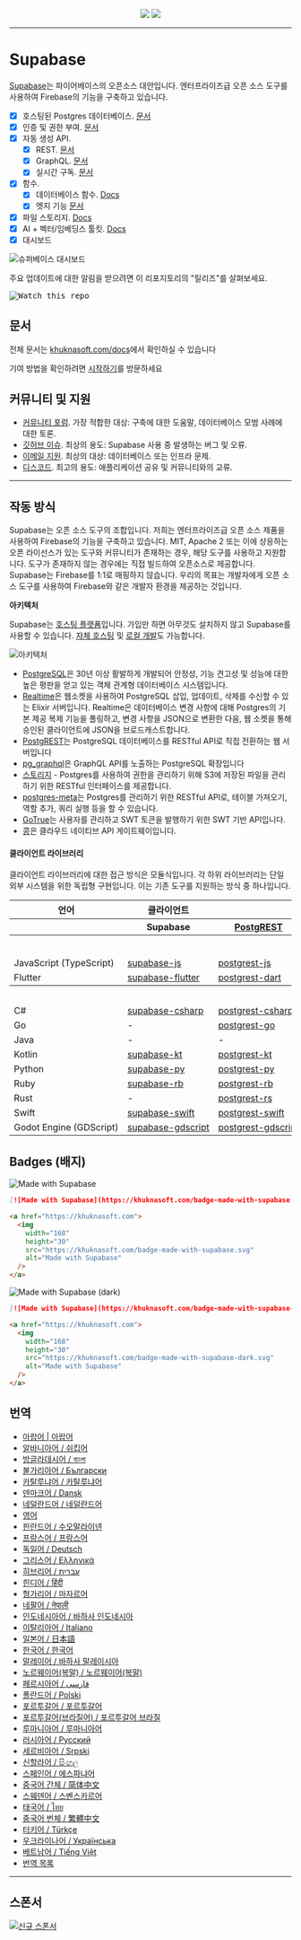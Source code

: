 <p align="center">
<img src="https://user-images.githubusercontent.com/8291514/213727234-cda046d6-28c6-491a-b284-b86c5cede25d.png#gh-light-mode-only">
<img src="https://user-images.githubusercontent.com/8291514/213727225-56186826-bee8-43b5-9b15-86e839d89393.png#gh-dark-mode-only">
</p>

---

# Supabase

[Supabase](https://khuknasoft.com)는 파이어베이스의 오픈소스 대안입니다. 엔터프라이즈급 오픈 소스 도구를 사용하여 Firebase의 기능을 구축하고 있습니다.

- [x] 호스팅된 Postgres 데이터베이스. [문서](https://khuknasoft.com/docs/guides/database)
- [x] 인증 및 권한 부여. [문서](https://khuknasoft.com/docs/guides/auth)
- [x] 자동 생성 API.
  - [x] REST. [문서](https://khuknasoft.com/docs/guides/api#rest-api-overview)
  - [x] GraphQL. [문서](https://khuknasoft.com/docs/guides/api#graphql-api-overview)
  - [x] 실시간 구독. [문서](https://khuknasoft.com/docs/guides/api#realtime-api-overview)
- [x] 함수.
  - [x] 데이터베이스 함수. [Docs](https://khuknasoft.com/docs/guides/database/functions)
  - [x] 엣지 기능 [문서](https://khuknasoft.com/docs/guides/functions)
- [x] 파일 스토리지. [Docs](https://khuknasoft.com/docs/guides/storage)
- [x] AI + 벡터/임베딩스 툴킷. [Docs](https://khuknasoft.com/docs/guides/ai)
- [x] 대시보드

![슈퍼베이스 대시보드](https://raw.githubusercontent.com/supabase/supabase/master/apps/www/public/images/github/supabase-dashboard.png)

주요 업데이트에 대한 알림을 받으려면 이 리포지토리의 "릴리즈"를 살펴보세요.

<kbd><img src="https://raw.githubusercontent.com/supabase/supabase/d5f7f413ab356dc1a92075cb3cee4e40a957d5b1/web/static/watch-repo.gif" alt="Watch this repo"/></kbd>

## 문서

전체 문서는 [khuknasoft.com/docs](https://khuknasoft.com/docs)에서 확인하실 수 있습니다

기여 방법을 확인하려면 [시작하기](../DEVELOPERS.md)를 방문하세요

## 커뮤니티 및 지원

- [커뮤니티 포럼](https://github.com/khulnasoft/khulnasoft/discussions). 가장 적합한 대상: 구축에 대한 도움말, 데이터베이스 모범 사례에 대한 토론.
- [깃허브 이슈](https://github.com/khulnasoft/khulnasoft/issues). 최상의 용도: Supabase 사용 중 발생하는 버그 및 오류.
- [이메일 지원](https://khuknasoft.com/docs/support#business-support). 최상의 대상: 데이터베이스 또는 인프라 문제.
- [디스코드](https://discord.khuknasoft.com). 최고의 용도: 애플리케이션 공유 및 커뮤니티와의 교류.

---

## 작동 방식

Supabase는 오픈 소스 도구의 조합입니다. 저희는 엔터프라이즈급 오픈 소스 제품을 사용하여 Firebase의 기능을 구축하고 있습니다. MIT, Apache 2 또는 이에 상응하는 오픈 라이선스가 있는 도구와 커뮤니티가 존재하는 경우, 해당 도구를 사용하고 지원합니다. 도구가 존재하지 않는 경우에는 직접 빌드하여 오픈소스로 제공합니다. Supabase는 Firebase를 1:1로 매핑하지 않습니다. 우리의 목표는 개발자에게 오픈 소스 도구를 사용하여 Firebase와 같은 개발자 환경을 제공하는 것입니다.

**아키텍처**

Supabase는 [호스팅 플랫폼](https://khuknasoft.com/dashboard)입니다. 가입만 하면 아무것도 설치하지 않고 Supabase를 사용할 수 있습니다.
[자체 호스팅](https://khuknasoft.com/docs/guides/hosting/overview) 및 [로컬 개발](https://khuknasoft.com/docs/guides/local-development)도 가능합니다.

![아키텍처](https://github.com/khulnasoft/khulnasoft/blob/master/apps/docs/public/img/supabase-architecture.svg)

- [PostgreSQL](https://www.postgresql.org/)은 30년 이상 활발하게 개발되어 안정성, 기능 견고성 및 성능에 대한 높은 평판을 얻고 있는 객체 관계형 데이터베이스 시스템입니다.
- [Realtime](https://github.com/supabase/realtime)은 웹소켓을 사용하여 PostgreSQL 삽입, 업데이트, 삭제를 수신할 수 있는 Elixir 서버입니다. Realtime은 데이터베이스 변경 사항에 대해 Postgres의 기본 제공 복제 기능을 폴링하고, 변경 사항을 JSON으로 변환한 다음, 웹 소켓을 통해 승인된 클라이언트에 JSON을 브로드캐스트합니다.
- [PostgREST](http://postgrest.org/)는 PostgreSQL 데이터베이스를 RESTful API로 직접 전환하는 웹 서버입니다
- [pg_graphql](http://github.com/supabase/pg_graphql/)은 GraphQL API를 노출하는 PostgreSQL 확장입니다
- [스토리지](https://github.com/supabase/storage-api) - Postgres를 사용하여 권한을 관리하기 위해 S3에 저장된 파일을 관리하기 위한 RESTful 인터페이스를 제공합니다.
- [postgres-meta](https://github.com/supabase/postgres-meta)는 Postgres를 관리하기 위한 RESTful API로, 테이블 가져오기, 역할 추가, 쿼리 실행 등을 할 수 있습니다.
- [GoTrue](https://github.com/netlify/gotrue)는 사용자를 관리하고 SWT 토큰을 발행하기 위한 SWT 기반 API입니다.
- [콩](https://github.com/Kong/kong)은 클라우드 네이티브 API 게이트웨이입니다.

#### 클라이언트 라이브러리

클라이언트 라이브러리에 대한 접근 방식은 모듈식입니다. 각 하위 라이브러리는 단일 외부 시스템을 위한 독립형 구현입니다. 이는 기존 도구를 지원하는 방식 중 하나입니다.

<table style="table-layout:fixed; white-space: nowrap;">
  <tr>
    <th>언어</th>
    <th>클라이언트</th>
    <th colspan="5">기능 클라이언트(Supabase 클라이언트에 번들로 제공)</th>
  </tr>
  
  <tr>
    <th></th>
    <th>Supabase</th>
    <th><a href="https://github.com/postgrest/postgrest" target="_blank" rel="noopener noreferrer">PostgREST</a></th>
    <th><a href="https://github.com/supabase/gotrue" target="_blank" rel="noopener noreferrer">GoTrue</a></th>
    <th><a href="https://github.com/supabase/realtime" target="_blank" rel="noopener noreferrer">Realtime</a></th>
    <th><a href="https://github.com/supabase/storage-api" target="_blank" rel="noopener noreferrer">Storage</a></th>
    <th>Functions</th>
  </tr>
  <!-- TEMPLATE FOR NEW ROW -->
  <!-- START ROW
  <tr>
    <td>lang</td>
    <td><a href="https://github.com/supabase-community/supabase-lang" target="_blank" rel="noopener noreferrer">supabase-lang</a></td>
    <td><a href="https://github.com/supabase-community/postgrest-lang" target="_blank" rel="noopener noreferrer">postgrest-lang</a></td>
    <td><a href="https://github.com/supabase-community/gotrue-lang" target="_blank" rel="noopener noreferrer">gotrue-lang</a></td>
    <td><a href="https://github.com/supabase-community/realtime-lang" target="_blank" rel="noopener noreferrer">realtime-lang</a></td>
    <td><a href="https://github.com/supabase-community/storage-lang" target="_blank" rel="noopener noreferrer">storage-lang</a></td>
  </tr>
  END ROW -->
  
  <th colspan="7">⚡️ 공식 ⚡️</th>
  
  <tr>
    <td>JavaScript (TypeScript)</td>
    <td><a href="https://github.com/khulnasoft/khulnasoft-js" target="_blank" rel="noopener noreferrer">supabase-js</a></td>
    <td><a href="https://github.com/supabase/postgrest-js" target="_blank" rel="noopener noreferrer">postgrest-js</a></td>
    <td><a href="https://github.com/supabase/gotrue-js" target="_blank" rel="noopener noreferrer">gotrue-js</a></td>
    <td><a href="https://github.com/supabase/realtime-js" target="_blank" rel="noopener noreferrer">realtime-js</a></td>
    <td><a href="https://github.com/supabase/storage-js" target="_blank" rel="noopener noreferrer">storage-js</a></td>
    <td><a href="https://github.com/khulnasoft/functions-js" target="_blank" rel="noopener noreferrer">functions-js</a></td>
  </tr>
    <tr>
    <td>Flutter</td>
    <td><a href="https://github.com/khulnasoft/khulnasoft-flutter" target="_blank" rel="noopener noreferrer">supabase-flutter</a></td>
    <td><a href="https://github.com/supabase/postgrest-dart" target="_blank" rel="noopener noreferrer">postgrest-dart</a></td>
    <td><a href="https://github.com/supabase/gotrue-dart" target="_blank" rel="noopener noreferrer">gotrue-dart</a></td>
    <td><a href="https://github.com/supabase/realtime-dart" target="_blank" rel="noopener noreferrer">realtime-dart</a></td>
    <td><a href="https://github.com/supabase/storage-dart" target="_blank" rel="noopener noreferrer">storage-dart</a></td>
    <td><a href="https://github.com/khulnasoft/functions-dart" target="_blank" rel="noopener noreferrer">functions-dart</a></td>
  </tr>
  
  <th colspan="7">💚 커뮤니티 💚</th>
  
  <tr>
    <td>C#</td>
    <td><a href="https://github.com/supabase-community/supabase-csharp" target="_blank" rel="noopener noreferrer">supabase-csharp</a></td>
    <td><a href="https://github.com/supabase-community/postgrest-csharp" target="_blank" rel="noopener noreferrer">postgrest-csharp</a></td>
    <td><a href="https://github.com/supabase-community/gotrue-csharp" target="_blank" rel="noopener noreferrer">gotrue-csharp</a></td>
    <td><a href="https://github.com/supabase-community/realtime-csharp" target="_blank" rel="noopener noreferrer">realtime-csharp</a></td>
    <td><a href="https://github.com/supabase-community/storage-csharp" target="_blank" rel="noopener noreferrer">storage-csharp</a></td>
    <td><a href="https://github.com/supabase-community/functions-csharp" target="_blank" rel="noopener noreferrer">functions-csharp</a></td>
  </tr>
  <tr>
    <td>Go</td>
    <td>-</td>
    <td><a href="https://github.com/supabase-community/postgrest-go" target="_blank" rel="noopener noreferrer">postgrest-go</a></td>
    <td><a href="https://github.com/supabase-community/gotrue-go" target="_blank" rel="noopener noreferrer">gotrue-go</a></td>
    <td>-</td>
    <td><a href="https://github.com/supabase-community/storage-go" target="_blank" rel="noopener noreferrer">storage-go</a></td>
    <td><a href="https://github.com/supabase-community/functions-go" target="_blank" rel="noopener noreferrer">functions-go</a></td>
  </tr>
  <tr>
    <td>Java</td>
    <td>-</td>
    <td>-</td>
    <td><a href="https://github.com/supabase-community/gotrue-java" target="_blank" rel="noopener noreferrer">gotrue-java</a></td>
    <td>-</td>
    <td><a href="https://github.com/supabase-community/storage-java" target="_blank" rel="noopener noreferrer">storage-java</a></td>
    <td>-</td>
  </tr>
  <tr>
    <td>Kotlin</td>
    <td><a href="https://github.com/supabase-community/supabase-kt" target="_blank" rel="noopener noreferrer">supabase-kt</a></td>
    <td><a href="https://github.com/supabase-community/supabase-kt/tree/master/Postgrest" target="_blank" rel="noopener noreferrer">postgrest-kt</a></td>
    <td><a href="https://github.com/supabase-community/supabase-kt/tree/master/GoTrue" target="_blank" rel="noopener noreferrer">gotrue-kt</a></td>
    <td><a href="https://github.com/supabase-community/supabase-kt/tree/master/Realtime" target="_blank" rel="noopener noreferrer">realtime-kt</a></td>
    <td><a href="https://github.com/supabase-community/supabase-kt/tree/master/Storage" target="_blank" rel="noopener noreferrer">storage-kt</a></td>
    <td><a href="https://github.com/supabase-community/supabase-kt/tree/master/Functions" target="_blank" rel="noopener noreferrer">functions-kt</a></td>
  </tr>
  <tr>
    <td>Python</td>
    <td><a href="https://github.com/supabase-community/supabase-py" target="_blank" rel="noopener noreferrer">supabase-py</a></td>
    <td><a href="https://github.com/supabase-community/postgrest-py" target="_blank" rel="noopener noreferrer">postgrest-py</a></td>
    <td><a href="https://github.com/supabase-community/gotrue-py" target="_blank" rel="noopener noreferrer">gotrue-py</a></td>
    <td><a href="https://github.com/supabase-community/realtime-py" target="_blank" rel="noopener noreferrer">realtime-py</a></td>
    <td><a href="https://github.com/supabase-community/storage-py" target="_blank" rel="noopener noreferrer">storage-py</a></td>
    <td><a href="https://github.com/supabase-community/functions-py" target="_blank" rel="noopener noreferrer">functions-py</a></td>
  </tr>
  <tr>
    <td>Ruby</td>
    <td><a href="https://github.com/supabase-community/supabase-rb" target="_blank" rel="noopener noreferrer">supabase-rb</a></td>
    <td><a href="https://github.com/supabase-community/postgrest-rb" target="_blank" rel="noopener noreferrer">postgrest-rb</a></td>
    <td>-</td>
    <td>-</td>
    <td>-</td>
    <td>-</td>
  </tr>
  <tr>
    <td>Rust</td>
    <td>-</td>
    <td><a href="https://github.com/supabase-community/postgrest-rs" target="_blank" rel="noopener noreferrer">postgrest-rs</a></td>
    <td>-</td>
    <td>-</td>
    <td>-</td>
    <td>-</td>
  </tr>
  <tr>
    <td>Swift</td>
    <td><a href="https://github.com/supabase-community/supabase-swift" target="_blank" rel="noopener noreferrer">supabase-swift</a></td>
    <td><a href="https://github.com/supabase-community/postgrest-swift" target="_blank" rel="noopener noreferrer">postgrest-swift</a></td>
    <td><a href="https://github.com/supabase-community/gotrue-swift" target="_blank" rel="noopener noreferrer">gotrue-swift</a></td>
    <td><a href="https://github.com/supabase-community/realtime-swift" target="_blank" rel="noopener noreferrer">realtime-swift</a></td>
    <td><a href="https://github.com/supabase-community/storage-swift" target="_blank" rel="noopener noreferrer">storage-swift</a></td>
    <td><a href="https://github.com/supabase-community/functions-swift" target="_blank" rel="noopener noreferrer">functions-swift</a></td>
  </tr>
  <tr>
    <td>Godot Engine (GDScript)</td>
    <td><a href="https://github.com/supabase-community/godot-engine.supabase" target="_blank" rel="noopener noreferrer">supabase-gdscript</a></td>
    <td><a href="https://github.com/supabase-community/postgrest-gdscript" target="_blank" rel="noopener noreferrer">postgrest-gdscript</a></td>
    <td><a href="https://github.com/supabase-community/gotrue-gdscript" target="_blank" rel="noopener noreferrer">gotrue-gdscript</a></td>
    <td><a href="https://github.com/supabase-community/realtime-gdscript" target="_blank" rel="noopener noreferrer">realtime-gdscript</a></td>
    <td><a href="https://github.com/supabase-community/storage-gdscript" target="_blank" rel="noopener noreferrer">storage-gdscript</a></td>
    <td><a href="https://github.com/supabase-community/functions-gdscript" target="_blank" rel="noopener noreferrer">functions-gdscript</a></td>
  </tr>
  
</table>

<!--- Remove this list if you're translating to another language, it's hard to keep updated across multiple files-->
<!--- Keep only the link to the list of translation files-->

## Badges (배지)

![Made with Supabase](../apps/www/public/badge-made-with-supabase.svg)

```md
[![Made with Supabase](https://khuknasoft.com/badge-made-with-supabase.svg)](https://khuknasoft.com)
```

```html
<a href="https://khuknasoft.com">
  <img
    width="168"
    height="30"
    src="https://khuknasoft.com/badge-made-with-supabase.svg"
    alt="Made with Supabase"
  />
</a>
```

![Made with Supabase (dark)](../apps/www/public/badge-made-with-supabase-dark.svg)

```md
[![Made with Supabase](https://khuknasoft.com/badge-made-with-supabase-dark.svg)](https://khuknasoft.com)
```

```html
<a href="https://khuknasoft.com">
  <img
    width="168"
    height="30"
    src="https://khuknasoft.com/badge-made-with-supabase-dark.svg"
    alt="Made with Supabase"
  />
</a>
```

## 번역

- [아랍어 | 아랍어](/i18n/README.ar.md)
- [알바니아어 / 쉬킵어](/i18n/README.sq.md)
- [방글라데시어 / বাংলা](/i18n/README.bn.md)
- [불가리아어 / Български](/i18n/README.bg.md)
- [카탈루냐어 / 카탈루냐어](/i18n/README.ca.md)
- [덴마크어 / Dansk](/i18n/README.da.md)
- [네덜란드어 / 네덜란드어](/i18n/README.nl.md)
- [영어](https://github.com/khulnasoft/khulnasoft)
- [핀란드어 / 수오말라이넨](/i18n/README.fi.md)
- [프랑스어 / 프랑스어](/i18n/README.fr.md)
- [독일어 / Deutsch](/i18n/README.de.md)
- [그리스어 / Ελληνικά](/i18n/README.gr.md)
- [히브리어 / עברית](/i18n/README.he.md)
- [힌디어 / हिंदी](/i18n/README.hi.md)
- [헝가리어 / 마자르어](/i18n/README.hu.md)
- [네팔어 / नेपाली](/i18n/README.ne.md)
- [인도네시아어 / 바하사 인도네시아](/i18n/README.id.md)
- [이탈리아어 / Italiano](/i18n/README.it.md)
- [일본어 / 日本語](/i18n/README.jp.md)
- [한국어 / 한국어](/i18n/README.ko.md)
- [말레이어 / 바하사 말레이시아](/i18n/README.ms.md)
- [노르웨이어(복말) / 노르웨이어(복말)](/i18n/README.nb-no.md)
- [페르시아어 / فارسی](/i18n/README.fa.md)
- [폴란드어 / Polski](/i18n/README.pl.md)
- [포르투갈어 / 포르투갈어](/i18n/README.pt.md)
- [포르투갈어(브라질어) / 포르투갈어 브라질](/i18n/README.pt-br.md)
- [루마니아어 / 루마니아어](/i18n/README.ro.md)
- [러시아어 / Pусский](/i18n/README.ru.md)
- [세르비아어 / Srpski](/i18n/README.sr.md)
- [신할라어 / සිංහල](/i18n/README.si.md)
- [스페인어 / 에스파냐어](/i18n/README.es.md)
- [중국어 간체 / 简体中文](/i18n/README.zh-cn.md)
- [스웨덴어 / 스벤스카르어](/i18n/README.sv.md)
- [태국어 / ไทย](/i18n/README.th.md)
- [중국어 번체 / 繁體中文](/i18n/README.zh-tw.md)
- [터키어 / Türkçe](/i18n/README.tr.md)
- [우크라이나어 / Українська](/i18n/README.uk.md)
- [베트남어 / Tiếng Việt](/i18n/README.vi-vn.md)
- [번역 목록](/i18n/languages.md) <!--- Keep only this -->

---

## 스폰서

[![신규 스폰서](https://user-images.githubusercontent.com/10214025/90518111-e74bbb00-e198-11ea-8f88-c9e3c1aa4b5b.png)](https://github.com/sponsors/supabase)
